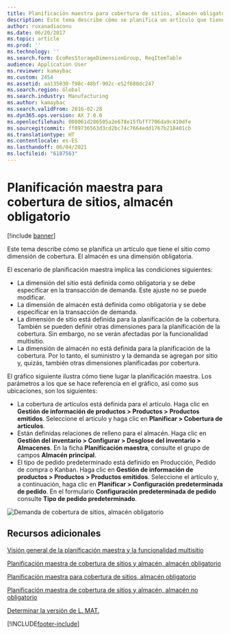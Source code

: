 ```yaml
---
title: Planificación maestra para cobertura de sitios, almacén obligatorio
description: Este tema describe cómo se planifica un artículo que tiene el sitio como dimensión de cobertura. El almacén es una dimensión obligatoria.
author: roxanadiaconu
ms.date: 06/20/2017
ms.topic: article
ms.prod: ''
ms.technology: ''
ms.search.form: EcoResStorageDimensionGroup, ReqItemTable
audience: Application User
ms.reviewer: kamaybac
ms.custom: 2454
ms.assetid: aa135030-f98c-48bf-902c-e52f680dc247
ms.search.region: Global
ms.search.industry: Manufacturing
ms.author: kamaybac
ms.search.validFrom: 2016-02-28
ms.dyn365.ops.version: AX 7.0.0
ms.openlocfilehash: 008061d286505a2e678e15fbff7706da9c410dfe
ms.sourcegitcommit: ff09736563d3cd2bc74c7664edd1767b218401cb
ms.translationtype: HT
ms.contentlocale: es-ES
ms.lasthandoff: 06/04/2021
ms.locfileid: "6187563"
---
```

# <a name="master-planning-for-site-coverage-mandatory-warehouse"></a>Planificación maestra para cobertura de sitios, almacén obligatorio

[!include [banner](../includes/banner.md)]

Este tema describe cómo se planifica un artículo que tiene el sitio como dimensión de cobertura. El almacén es una dimensión obligatoria.

El escenario de planificación maestra implica las condiciones siguientes:

-   La dimensión del sitio está definida como obligatoria y se debe especificar en la transacción de demanda. Este ajuste no se puede modificar.
-   La dimensión de almacén está definida como obligatoria y se debe especificar en la transacción de demanda.
-   La dimensión de sitio está definida para la planificación de la cobertura. También se pueden definir otras dimensiones para la planificación de la cobertura. Sin embargo, no se verán afectadas por la funcionalidad multisitio.
-   La dimensión de almacén no está definida para la planificación de la cobertura. Por lo tanto, el suministro y la demanda se agregan por sitio y, quizás, también otras dimensiones planificadas por cobertura.

El gráfico siguiente ilustra cómo tiene lugar la planificación maestra. Los parámetros a los que se hace referencia en el gráfico, así como sus ubicaciones, son los siguientes:
-   La cobertura de artículos está definida para el artículo. Haga clic en **Gestión de información de productos &gt; Productos &gt; Productos emitidos**. Seleccione el artículo y haga clic en **Planificar &gt; Cobertura de artículos**.
-   Están definidas relaciones de relleno para el almacén. Haga clic en **Gestión del inventario &gt; Configurar &gt; Desglose del inventario &gt; Almacenes**. En la ficha **Planificación maestra**, consulte el grupo de campos **Almacén principal**.
-   El tipo de pedido predeterminado está definido en Producción, Pedido de compra o Kanban. Haga clic en **Gestión de información de productos &gt; Productos &gt; Productos emitidos**. Seleccione el artículo y, a continuación, haga clic en **Planificar &gt; Configuración predeterminada de pedido**. En el formulario **Configuración predeterminada de pedido** consulte **Tipo de pedido predeterminado**.

![Demanda de cobertura de sitios, almacén obligatorio](./media/multisitedemandexplosionscenarioforsitecoveragewarehousemandatory.jpg)



## <a name="additional-resources"></a>Recursos adicionales

[Visión general de la planificación maestra y la funcionalidad multisitio](master-plan-multisite-functionality.md)

[Planificación maestra de cobertura de sitios y almacén, almacén obligatorio](master-plan-site-warehouse-coverage-warehouse-mandatory.md)

[Planificación maestra para cobertura de sitios, almacén obligatorio](master-plan-site-coverage-warehouse-mandatory.md)

[Planificación maestra de cobertura de sitios y almacén, almacén no obligatorio](master-plan-site-warehouse-coverage-warehouse-not-mandatory.md)

[Determinar la versión de L. MAT.](master-plan-bom-version-determined.md)





[!INCLUDE[footer-include](../../includes/footer-banner.md)]
